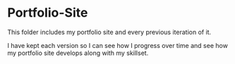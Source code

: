 # Portfolio-Site

This folder includes my portfolio site and every previous iteration of it. 

I have kept each version so I can see how I progress over time and see how my portfolio site develops along with my skillset. 
